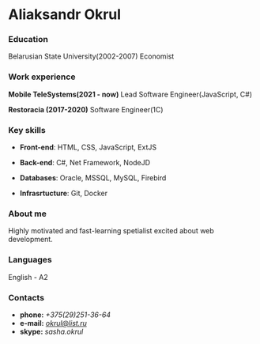 # Aliaksandr Okrul

### Education
Belarusian State University(2002-2007)
Economist

### Work experience

**Mobile TeleSystems(2021 - now)**
Lead Software Engineer(JavaScript, C#)

**Restoracia (2017-2020)**
Software Engineer(1C)

### Key skills
- **Front-end**: HTML, CSS, JavaScript, ExtJS

- **Back-end**: C#, Net Framework, NodeJD

- **Databases**: Oracle, MSSQL, MySQL, Firebird

- **Infrasrtucture**: Git, Docker

### About me

Highly motivated and fast-learning spetialist excited about web development.

### Languages

English - A2

### Contacts
* **phone:** *+375(29)251-36-64*
* **e-mail:** *okrul@list.ru*
* **skype:** *sasha.okrul*